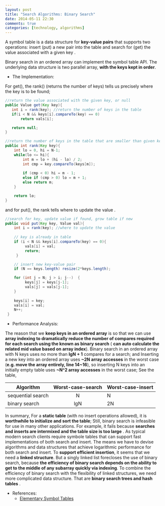 ```yaml
---
layout: post
title: "Search Algorithms: Binary Search"
date: 2014-05-11 22:30
comments: true
categories: [technology, algorithms]
---
```


A symbol table is a data structure for **key-value pairs** that supports
two operations: insert (put) a new pair into the table and search for
(get) the value associated with a given key .

Binary search in an ordered array can implement the symbol table
API. The underlying data structure is two parallel array, **with the
keys kept in order**.

* The Implementation:

For get(), the rank() (returns the number of keys) tells us precisely where the key is to be found;

``` java
//return the value associated with the given key, or null
public Value get(Key key){
   int i = rank(key); //return the number of keys in the table
   if(i < N && keys[i].compareTo(key) == 0)
       return vals[i];

   return null;
}
```

``` java 
//return the number of keys in the table that are smaller than given key
public int rank(Key key){
    int lo = 0, hi = N-1;
    while(lo <= hi){
        int m = lo + (hi - lo) / 2;
        int cmp = key.compareTo(keys[m]);
            
        if (cmp < 0) hi = m - 1;
        else if (cmp > 0) lo = m + 1;
        else return m;
    }

    return lo;
}
```

and for put(), the rank tells where to update the value .

``` java
//search for key, update value if found, grow table if new
public void put(Key key, Value val){
    int i = rank(key); //where to update the value
    
    // key is already in table
    if (i < N && keys[i].compareTo(key) == 0){
         vals[i] = val;
         return;
     }

    // insert new key-value pair
    if (N == keys.length) resize(2*keys.length);

    for (int j = N; j > i; j--)  {
         keys[j] = keys[j-1];
         vals[j] = vals[j-1];
    }
    
    keys[i] = key;
    vals[i] = val;
    N++;
 }
```

* Performance Analysis:

The reason that we **keep keys in an ordered array** is so that we can use
**array indexing to dramatically reduce the number of compares required
for each search using the known as binary search** ( **can auto calculate
the related mid value based on array index**).  Binary search in an
ordered array with N keys uses no more than **lgN + 1** compares for a
search; and Inserting a new key into an ordered array uses **~2N array
accesses** in the worst case (**e.g. move the array entirely, line 14~16**), so inserting N keys into an initially
empty table uses **~N^2 array accesses** in the worst case; See the table,

|  Algorithm          | Worst-case-search   | Worst-case-insert |
|  ----------------   | :----------------:  | :---------------- |
|  sequential search  |  N                  |     N             |
|  binary search      |  lgN                |     2N            | 

In summary, For a **static table** (with no insert operations allowed), it
is **worthwhile to initialize and sort the table**; Still, binary
search is infeasible for use in many other applications. For example,
it fails because **searches and inserts are intermixed and the table
size is too large** . As typical modern search clients require symbole
tables that can support fast implementations of both search and
insert. The means we have to devise algorithms and data structures
that achieve logarithmic performance for both search and insert. To
**support efficient insertion**, it seems that we need a **linked
structure**. But a singly linked list forecloses the use of binary
search, because **the efficiency of binary search depends on the ability
to get to the middle of any subarray quickly via indexing**. To
combine the efficiency of binary search with the flexibility of linked
structures, we need more complicated data structure. That are **binary
search trees and hash tables** .

* References:  
  - [Elementary Symbol Tables](http://algs4.cs.princeton.edu/31elementary/)
